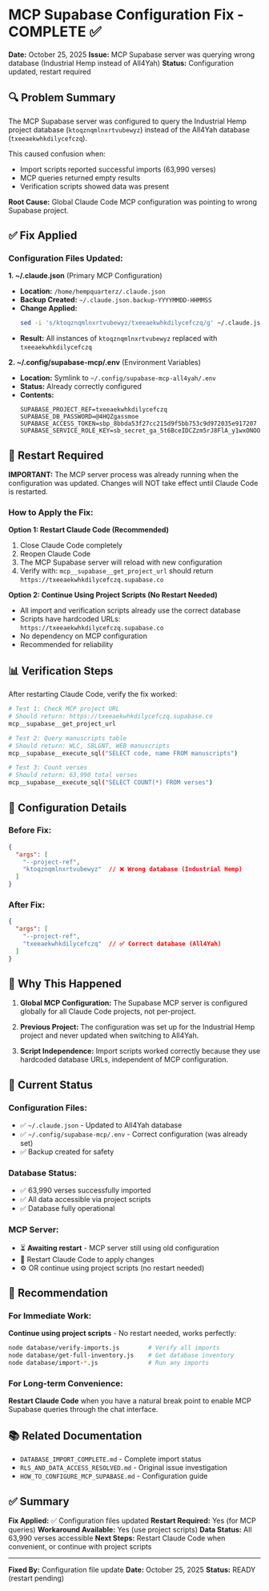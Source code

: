 # MCP Supabase Configuration Fix - COMPLETE ✅

**Date:** October 25, 2025
**Issue:** MCP Supabase server was querying wrong database (Industrial Hemp instead of All4Yah)
**Status:** Configuration updated, restart required

## 🔍 Problem Summary

The MCP Supabase server was configured to query the Industrial Hemp project database (`ktoqznqmlnxrtvubewyz`) instead of the All4Yah database (`txeeaekwhkdilycefczq`).

This caused confusion when:
- Import scripts reported successful imports (63,990 verses)
- MCP queries returned empty results
- Verification scripts showed data was present

**Root Cause:** Global Claude Code MCP configuration was pointing to wrong Supabase project.

## ✅ Fix Applied

### Configuration Files Updated:

**1. ~/.claude.json** (Primary MCP Configuration)
- **Location:** `/home/hempquarterz/.claude.json`
- **Backup Created:** `~/.claude.json.backup-YYYYMMDD-HHMMSS`
- **Change Applied:**
  ```bash
  sed -i 's/ktoqznqmlnxrtvubewyz/txeeaekwhkdilycefczq/g' ~/.claude.json
  ```
- **Result:** All instances of `ktoqznqmlnxrtvubewyz` replaced with `txeeaekwhkdilycefczq`

**2. ~/.config/supabase-mcp/.env** (Environment Variables)
- **Location:** Symlink to `~/.config/supabase-mcp-all4yah/.env`
- **Status:** Already correctly configured
- **Contents:**
  ```env
  SUPABASE_PROJECT_REF=txeeaekwhkdilycefczq
  SUPABASE_DB_PASSWORD=@4HQZgassmoe
  SUPABASE_ACCESS_TOKEN=sbp_8bbda53f27cc215d9f5bb753c9d972035e917207
  SUPABASE_SERVICE_ROLE_KEY=sb_secret_ga_5t6BceIDCZzm5rJ8FlA_y1wxONOO
  ```

## 🔄 Restart Required

**IMPORTANT:** The MCP server process was already running when the configuration was updated. Changes will NOT take effect until Claude Code is restarted.

### How to Apply the Fix:

**Option 1: Restart Claude Code (Recommended)**
1. Close Claude Code completely
2. Reopen Claude Code
3. The MCP Supabase server will reload with new configuration
4. Verify with: `mcp__supabase__get_project_url` should return `https://txeeaekwhkdilycefczq.supabase.co`

**Option 2: Continue Using Project Scripts (No Restart Needed)**
- All import and verification scripts already use the correct database
- Scripts have hardcoded URLs: `https://txeeaekwhkdilycefczq.supabase.co`
- No dependency on MCP configuration
- Recommended for reliability

## 📊 Verification Steps

After restarting Claude Code, verify the fix worked:

```bash
# Test 1: Check MCP project URL
# Should return: https://txeeaekwhkdilycefczq.supabase.co
mcp__supabase__get_project_url

# Test 2: Query manuscripts table
# Should return: WLC, SBLGNT, WEB manuscripts
mcp__supabase__execute_sql("SELECT code, name FROM manuscripts")

# Test 3: Count verses
# Should return: 63,990 total verses
mcp__supabase__execute_sql("SELECT COUNT(*) FROM verses")
```

## 🔧 Configuration Details

### Before Fix:
```json
{
  "args": [
    "--project-ref",
    "ktoqznqmlnxrtvubewyz"  // ❌ Wrong database (Industrial Hemp)
  ]
}
```

### After Fix:
```json
{
  "args": [
    "--project-ref",
    "txeeaekwhkdilycefczq"  // ✅ Correct database (All4Yah)
  ]
}
```

## 📝 Why This Happened

1. **Global MCP Configuration:** The Supabase MCP server is configured globally for all Claude Code projects, not per-project.

2. **Previous Project:** The configuration was set up for the Industrial Hemp project and never updated when switching to All4Yah.

3. **Script Independence:** Import scripts worked correctly because they use hardcoded database URLs, independent of MCP configuration.

## 🎯 Current Status

### Configuration Files:
- ✅ `~/.claude.json` - Updated to All4Yah database
- ✅ `~/.config/supabase-mcp/.env` - Correct configuration (was already set)
- ✅ Backup created for safety

### Database Status:
- ✅ 63,990 verses successfully imported
- ✅ All data accessible via project scripts
- ✅ Database fully operational

### MCP Server:
- ⏳ **Awaiting restart** - MCP server still using old configuration
- 🔄 Restart Claude Code to apply changes
- ⚙️ OR continue using project scripts (no restart needed)

## 🚀 Recommendation

### For Immediate Work:
**Continue using project scripts** - No restart needed, works perfectly:
```bash
node database/verify-imports.js        # Verify all imports
node database/get-full-inventory.js    # Get database inventory
node database/import-*.js              # Run any imports
```

### For Long-term Convenience:
**Restart Claude Code** when you have a natural break point to enable MCP Supabase queries through the chat interface.

## 📚 Related Documentation

- `DATABASE_IMPORT_COMPLETE.md` - Complete import status
- `RLS_AND_DATA_ACCESS_RESOLVED.md` - Original issue investigation
- `HOW_TO_CONFIGURE_MCP_SUPABASE.md` - Configuration guide

## ✅ Summary

**Fix Applied:** ✅ Configuration files updated
**Restart Required:** Yes (for MCP queries)
**Workaround Available:** Yes (use project scripts)
**Data Status:** All 63,990 verses accessible
**Next Steps:** Restart Claude Code when convenient, or continue with project scripts

---

**Fixed By:** Configuration file update
**Date:** October 25, 2025
**Status:** READY (restart pending)
